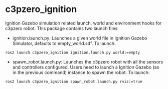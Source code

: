 # c3pzero_ignition

Ignition Gazebo simulation related launch, world and environment hooks for c3pzero robot. This package contains two launch files:

- ignition.launch.py: Launches a given world file in Ignition Gazebo Simulator, defaults to empty_world.sdf. To launch:
```
ros2 launch c3pzero_ignition ignition.launch.py world:=empty
```
- spawn_robot.launch.py: Launches the c3pzero robot with all the sensors and controllers configured. Users need to launch a Ignition Gazebo (as in the previous command) instance to spawn the robot. To launch:
```
ros2 launch c3pzero_ignition spawn_robot.launch.py rviz:=true
```
